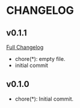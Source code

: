 CHANGELOG
=========

v0.1.1
-------

[Full Changelog](https://github.com/WalekH/github-test-repository/branches/compare/v0.1.1%0Dv0.1.0#pull-requests)

* chore(*): empty file.
* initial commit

v0.1.0
-------

* chore(*): Initial commit.